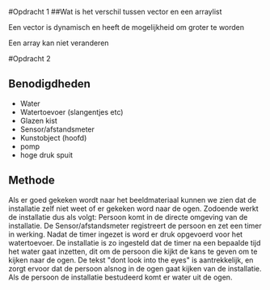 #Opdracht 1
##Wat is het verschil tussen vector en een arraylist

Een vector is dynamisch en heeft de mogelijkheid om groter te worden 

Een array kan niet veranderen

#Opdracht 2
## Benodigdheden
+ Water
+ Watertoevoer (slangentjes etc)
+ Glazen kist
+ Sensor/afstandsmeter
+ Kunstobject (hoofd)
+ pomp
+ hoge druk spuit

## Methode
Als er goed gekeken wordt naar het beeldmateriaal kunnen we zien dat de installatie zelf niet weet of er gekeken word naar de ogen.
Zodoende werkt de installatie dus als volgt:
Persoon komt in de directe omgeving van de installatie. De Sensor/afstandsmeter registreert de persoon en zet een timer in werking.
Nadat de timer ingezet is word er druk opgevoerd voor het watertoevoer. De installatie is zo ingesteld dat de timer na een bepaalde tijd het water gaat inzetten, dit om de persoon die kijkt de kans te geven om te kijken naar de ogen. De tekst "dont look into the eyes" is aantrekkelijk, en zorgt ervoor dat de persoon alsnog in de ogen gaat kijken van de installatie. Als de persoon de installatie bestudeerd komt er water uit de ogen. 

